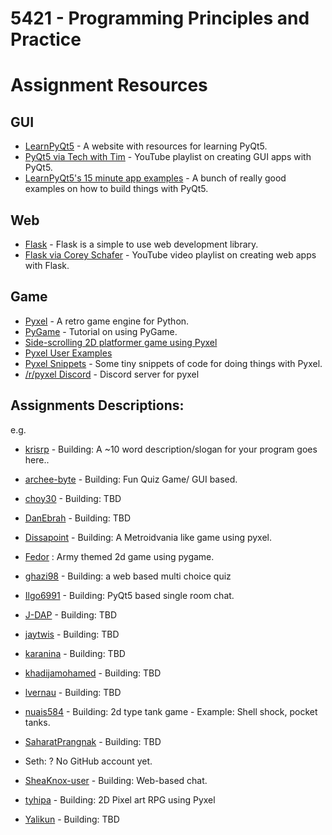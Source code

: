 # 5421 - Programming Principles and Practice


Assignment Resources
======================

## GUI

* [LearnPyQt5](https://www.learnpyqt.com/) - A website with resources for learning PyQt5.
* [PyQt5 via Tech with Tim](https://www.youtube.com/watch?v=Vde5SH8e1OQ&list=PLzMcBGfZo4-lB8MZfHPLTEHO9zJDDLpYj) - YouTube playlist on creating GUI apps with PyQt5.
* [LearnPyQt5's 15 minute app examples](https://github.com/learnpyqt/15-minute-apps) - A bunch of really good examples on how to build things with PyQt5.

## Web
* [Flask](https://flask.palletsprojects.com/en/1.1.x/quickstart/) - Flask is a simple to use web development library.
* [Flask via Corey Schafer](https://www.youtube.com/watch?v=MwZwr5Tvyxo&list=PL-osiE80TeTs4UjLw5MM6OjgkjFeUxCYH) - YouTube video playlist on creating web apps with Flask.

## Game
* [Pyxel](https://github.com/kitao/pyxel) - A retro game engine for Python.
* [PyGame](https://realpython.com/pygame-a-primer/) - Tutorial on using PyGame.
* [Side-scrolling 2D platformer game using Pyxel](https://github.com/tyhipa/platformer-pyxel)
* [Pyxel User Examples](https://github.com/kitao/pyxel/wiki/User-Examples)
* [Pyxel Snippets](https://github.com/kris-classes/pyxel-snippets) - Some tiny snippets of code for doing things with Pyxel.
* [/r/pyxel Discord](https://discord.gg/jNRYyXn) - Discord server for pyxel

## Assignments Descriptions:
e.g.
* [krisrp](https://github.com/krisrp) - Building: A ~10 word description/slogan for your program goes here.. 

* [archee-byte](https://github.com/archee-byte/project-5421-archee) - Building: Fun Quiz Game/ GUI based. 
* [choy30](https://github.com/choy30/Yjun) - Building: TBD
* [DanEbrah](https://github.com/DanEbrah/Daniel-E---Project) - Building: TBD
* [Dissapoint](https://github.com/Dissapoint/ISCG5421) - Building: A Metroidvania like game using pyxel.
* [Fedor](https://github.com/fshadrin/5421Project/) : Army themed 2d game using pygame.
* [ghazi98](https://github.com/ghazi98/Programming-Principles-and-Practice) - Building: a web based multi choice quiz
* [Ilgo6991](https://github.com/Ilgo6991/python_chat_room) - Building: PyQt5 based single room chat.
* [J-DAP](https://github.com/J-DAP/ISCG5421Project) - Building: TBD
* [jaytwis](https://github.com/jaytwis/JD5421) - Building: TBD
* [karanina](https://github.com/karanina/ISCG5421-Assignment-1) - Building: TBD
* [khadijamohamed](https://github.com/khadijamohamed/assignment) - Building: TBD
* [lvernau](https://github.com/lvernau/5421-Assignment-1) - Building: TBD
* [nuais584](https://github.com/nuais584/Assignment-5421) - Building: 2d type tank game - Example: Shell shock, pocket tanks.
* [SaharatPrangnak](https://github.com/SaharatPrangnak/5421-Assessment-1-Saharat) - Building: TBD
* Seth: ? No GitHub account yet.
* [SheaKnox-user](https://github.com/SheaKnox-user/Project-Plan) - Building: Web-based chat.
* [tyhipa](https://github.com/tyhipa/unitec_5421x3P) - Building: 2D Pixel art RPG using Pyxel
* [Yalikun](https://github.com/Yalikun/Assignment5421) - Building: TBD

